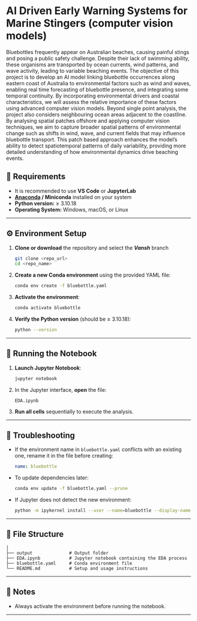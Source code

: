 # AI Driven Early Warning Systems for Marine Stingers (computer vision models)

Bluebottles frequently appear on Australian beaches, causing painful stings and posing a public safety challenge. Despite their lack of swimming ability, these organisms are transported by ocean currents, wind patterns, and wave activity, leading to variable beaching events. The objective of this project is to develop an AI model linking bluebottle occurrences along eastern coast of Australia to environmental factors such as wind and waves, enabling real time forecasting of bluebottle presence, and integrating some temporal continuity.
By incorporating environmental drivers and coastal characteristics, we will assess the relative importance of these factors using advanced computer vision models. Beyond single point analysis, the project also considers neighbouring ocean areas adjacent to the coastline. By analysing spatial patches offshore and applying computer vision techniques, we aim to capture broader spatial patterns of environmental change such as shifts in wind, wave, and current fields that may influence bluebottle transport.
This patch based approach enhances the model’s ability to detect spatiotemporal patterns of daily variability, providing more detailed understanding of how environmental dynamics drive beaching events.

## 🧰 Requirements

- It is recommended to use **VS Code** or **JupyterLab**
- **[Anaconda](https://www.anaconda.com/products/distribution) / Miniconda** installed on your system
- **Python version:** ≥ 3.10.18
- **Operating System:** Windows, macOS, or Linux

---

## ⚙️ Environment Setup

1. **Clone or download** the repository and select the ***Vansh*** branch

   ```bash
   git clone <repo_url>
   cd <repo_name>
   ```
2. **Create a new Conda environment** using the provided YAML file:

   ```bash
   conda env create -f bluebottle.yaml
   ```
3. **Activate the environment**:

   ```bash
   conda activate bluebottle
   ```
4. **Verify the Python version** (should be ≥ 3.10.18):

   ```bash
   python --version
   ```

---

## 🚀 Running the Notebook

1. **Launch Jupyter Notebook**:

   ```bash
   jupyter notebook
   ```
2. In the Jupyter interface, **open** the file:

   ```
   EDA.ipynb
   ```
3. **Run all cells** sequentially to execute the analysis.

---

## 🧩 Troubleshooting

* If the environment name in `bluebottle.yaml` conflicts with an existing one, rename it in the file before creating:

  ```yaml
  name: bluebottle
  ```
* To update dependencies later:

  ```bash
  conda env update -f bluebottle.yaml --prune
  ```
* If Jupyter does not detect the new environment:

  ```bash
  python -m ipykernel install --user --name=bluebottle --display-name "Python (bluebottle)"
  ```

---

## 📄 File Structure

```
│
├── output              # Output folder
├── EDA.ipynb           # Jupyter notebook containing the EDA process
├── bluebottle.yaml     # Conda environment file
└── README.md           # Setup and usage instructions
```

---

## 🧠 Notes

* Always activate the environment before running the notebook.

---
